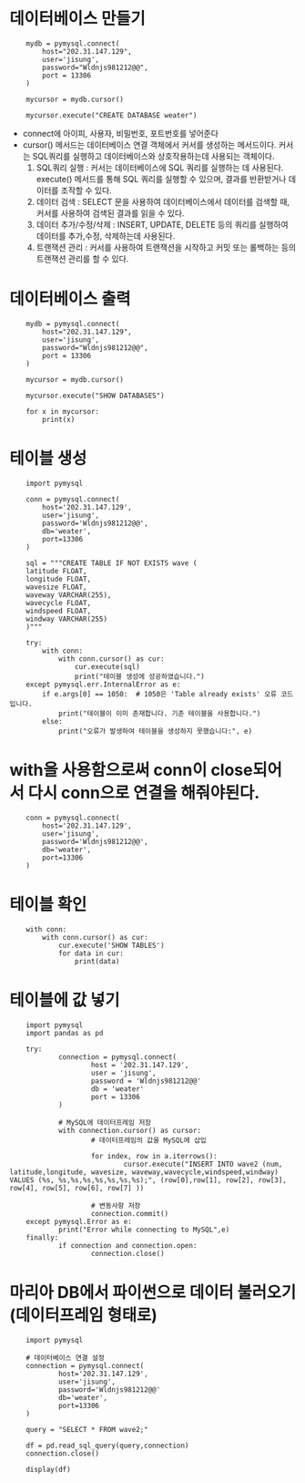 # 데이터베이스 만들기
        mydb = pymysql.connect(
            host="202.31.147.129",
            user='jisung',
            password="Wldnjs981212@@",
            port = 13306
        )
        
        mycursor = mydb.cursor()
        
        mycursor.execute("CREATE DATABASE weater")
* connect에 아이피, 사용자, 비밀번호, 포트번호를 넣어준다
* cursor() 메서드는 데이터베이스 연결 객체에서 커서를 생성하는 메서드이다. 커서는 SQL쿼리를 실행하고 데이터베이스와 상호작용하는데 사용되는 객체이다.
    1. SQL쿼리 실행 : 커서는 데이터베이스에 SQL 쿼리를 실행하는 데 사용된다. execute() 메서드를 통해 SQL 쿼리를 실행할 수 있으며, 결과를 반환받거나 데이터를 조작할 수 있다.
    2. 데이터 검색 : SELECT 문을 사용하여 데이터베이스에서 데이터를 검색할 때, 커서를 사용하여 검색된 결과를 읽을 수 있다.
    3. 데이터 추가/수정/삭제 : INSERT, UPDATE, DELETE 등의 쿼리를 실행하여 데이터를 추가,수정, 삭제하는데 사용된다.
    4. 트랜잭션 관리 : 커서를 사용하여 트랜잭션을 시작하고 커밋 또는 롤백하는 등의 트랜잭션 관리를 할 수 있다.

                
# 데이터베이스 출력

        mydb = pymysql.connect(
            host="202.31.147.129",
            user='jisung',
            password="Wldnjs981212@@",
            port = 13306
        )
        
        mycursor = mydb.cursor()
        
        mycursor.execute("SHOW DATABASES")
        
        for x in mycursor:
            print(x)



# 테이블 생성

        import pymysql
        
        conn = pymysql.connect(
            host='202.31.147.129',
            user='jisung',
            password='Wldnjs981212@@',
            db='weater',
            port=13306
        )
        
        sql = """CREATE TABLE IF NOT EXISTS wave (
        latitude FLOAT,
        longitude FLOAT,
        wavesize FLOAT,
        waveway VARCHAR(255),
        wavecycle FLOAT,
        windspeed FLOAT,
        windway VARCHAR(255)
        )"""
        
        try:
            with conn:
                with conn.cursor() as cur:
                    cur.execute(sql)
                    print("테이블 생성에 성공하였습니다.")
        except pymysql.err.InternalError as e:
            if e.args[0] == 1050:  # 1050은 'Table already exists' 오류 코드입니다.
                print("테이블이 이미 존재합니다. 기존 테이블을 사용합니다.")
            else:
                print("오류가 발생하여 테이블을 생성하지 못했습니다:", e)

# with을 사용함으로써 conn이 close되어서 다시 conn으로 연결을 해줘야된다.

        conn = pymysql.connect(
            host='202.31.147.129',
            user='jisung',
            password='Wldnjs981212@@',
            db='weater',
            port=13306
        )

# 테이블 확인
        with conn:
            with conn.cursor() as cur:
                cur.execute('SHOW TABLES')
                for data in cur:
                    print(data)


# 테이블에 값 넣기
        import pymysql
        import pandas as pd

        try:
                connection = pymysql.connect(
                        host = '202.31.147.129',
                        user = 'jisung',
                        password = 'Wldnjs981212@@'
                        db = 'weater'
                        port = 13306
                )

                # MySQL에 데이터프레임 저장
                with connection.cursor() as cursor:
                        # 데이터프레임의 값을 MySQL에 삽입

                        for index, row in a.iterrows():
                                cursor.execute("INSERT INTO wave2 (num, latitude,longitude, wavesize, waveway,wavecycle,windspeed,windway) VALUES (%s, %s,%s,%s,%s,%s,%s,%s);", (row[0],row[1], row[2], row[3], row[4], row[5], row[6], row[7] ))

                        # 변동사항 저장
                        connection.commit()
        except pymysql.Error as e:
                print("Error while connecting to MySQL",e)
        finally:
                if connection and connection.open:
                        connection.close()


# 마리아 DB에서 파이썬으로 데이터 불러오기(데이터프레임 형태로)
        import pymysql

        # 데이터베이스 연결 설정
        connection = pymysql.connect(
                host='202.31.147.129',
                user='jisung',
                password='Wldnjs981212@@'
                db='weater',
                port=13306
        )

        query = "SELECT * FROM wave2;"

        df = pd.read_sql_query(query,connection)
        connection.close()

        display(df)
